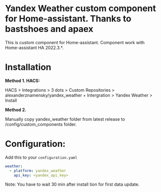 # Yandex Weather custom component for Home-assistant. Thanks to bastshoes and apaex
This is custom component for Home-assistant. 
Component work with Home-assistant HA 2022.3.*.

# Installation

**Method 1. HACS:**

HACS > Integrations > 3 dots > Custom Repositories > alexanderznamensky/yandex_weather + Intergration > Yandex Weather > Install

**Method 2.**

Manually copy yandex_weather folder from latest release to /config/custom_components folder.

# Configuration:

Add this to your `configuration.yaml`

```yaml
weather:
  - platform: yandex_weather
    api_key: <yandex_api_key>    
```

Note: You have to wait 30 min after install tion for first data update.
